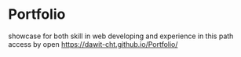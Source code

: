 # Portfolio
showcase for both skill in web developing and experience in this path 
access by open https://dawit-cht.github.io/Portfolio/
